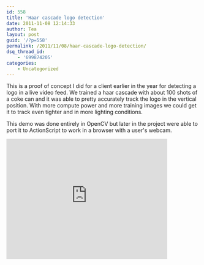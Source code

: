 ```yaml
---
id: 558
title: 'Haar cascade logo detection'
date: 2011-11-08 12:14:33
author: Tea
layout: post
guid: '/?p=558'
permalink: /2011/11/08/haar-cascade-logo-detection/
dsq_thread_id:
    - '699874205'
categories:
    - Uncategorized
---
```


This is a proof of concept I did for a client earlier in the year for detecting a logo in a live video feed. We trained a haar cascade with about 100 shots of a coke can and it was able to pretty accurately track the logo in the vertical position. With more compute power and more training images we could get it to track even tighter and in more lighting conditions.

This demo was done entirely in OpenCV but later in the project were able to port it to ActionScript to work in a browser with a user's webcam.

<iframe allowfullscreen="" frameborder="0" height="315" loading="lazy" src="https://www.youtube.com/embed/NOARIVlE5wo" width="420"></iframe>